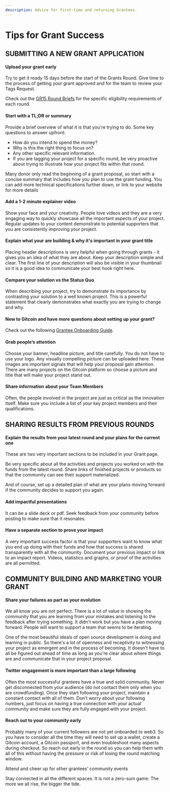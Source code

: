 ```yaml
---
description: Advice for first-time and returning Grantees.
---
```


# Tips for Grant Success

## SUBMITTING A NEW GRANT APPLICATION

#### Upload your grant early

Try to get it ready 15 days before the start of the Grants Round. Give time to the process of getting your grant approved and for the team to review your Tags Request.

Check out the [GR15 Round Briefs](https://docs.google.com/document/d/1KQ9NofHCXvRKyvy18iuiwINMVifAtNGESRb3pV2HJtM/edit) for the specific eligibility requirements of each round. &#x20;

#### Start with a TL;DR or summary

Provide a brief overview of what it is that you're trying to do. Some key questions to answer upfront:

* How do you intend to spend the money?&#x20;
* Why is this the right thing to focus on?&#x20;
* Any other specific relevant information.&#x20;
* If you are tagging your project for a specific round, be very proactive about trying to illustrate how your project fits within that round.

Many donor only read the beginning of a grant proposal, so start with a concise summary that includes how you plan to use the grant funding. You can add more technical specifications further down, or link to your website for more details

#### Add a 1-2 minute explainer video&#x20;

Show your face and your creativity. People love videos and they are a very engaging way to quickly showcase all the important aspects of your project. Regular updates to your content demonstrate to potential supporters that you are consistently improving your project.

#### Explain what your are building & why it's important in your grant title

Placing header descriptions is very helpful when going through grants - it gives you an idea of what they are about. Keep your description simple and clear. The first line of your description will also be visible in your thumbnail so it is a good idea to communicate your best hook right here.

#### Compare your solution vs the Status Quo

When describing your project, try to demonstrate its importance by contrasting your solution to a well known project. This is a powerful statement that clearly demonstrates what exactly you are trying to change and why.

#### New to Gitcoin and have more questions about setting up your grant?

Check out the following [Grantee Onboarding Guide](https://www.notion.so/gitcoin/Gitcoin-Grantee-Onboarding-Document-bbfe106a32534fb5a011f09c121257c3).

#### Grab people’s attention

Choose your banner, headline picture, and title carefully. You do not have to use your logo. Any visually compelling picture can be uploaded here. These images are important signals that will help your proposal gain attention. There are many projects on the Gitcoin platform so choose a picture and title that will make your project stand out.

#### Share information about your Team Members

Often, the people involved in the project are just as critical as the innovation itself. Make sure you include a list of your key project members and their qualifications.

## SHARING RESULTS FROM PREVIOUS ROUNDS

#### Explain the results from your latest round and your plans for the current one

These are two very important sections to be included in your Grant page.

Be very specific about all the activities and projects you worked on with the funds from the latest round. Share links of finished projects or products so that the community can see their support materialized.

And of course, set up a detailed plan of what are your plans moving forward if the community decides to support you again.

#### Add impactful presentations

It can be a slide deck or pdf. Seek feedback from your community before posting to make sure that it resonates.&#x20;

#### Have a separate section to prove your impact

A very important success factor is that your supporters want to know what you end up doing with their funds and how that success is shared transparently with all the community. Document your previous impact or link to an impact report. Videos, statistics and graphs, or proof of the activities are all permitted.

## COMMUNITY BUILDING AND MARKETING YOUR GRANT&#x20;

#### Share your failures as part as your evolution

We all know you are not perfect. There is a lot of value in showing the community that you are learning from your mistakes and listening to the feedback after trying something. It didn't work but you have a plan moving forward. People will want to support a team that seems to be iterating.

One of the most beautiful ideals of open source development is doing and learning in public. So there's a lot of openness and receptivity to witnessing your project as emergent and in the process of becoming. It doesn't have to all be figured out ahead of time as long as you're clear about where things are and communicate that in your project proposal.

#### Twitter engagement is more important than a large following

Often the most successful grantees have a true and solid community. Never get disconnected from your audience (do not contact them only when you are crowdfunding). Once they start following your project, maintain a constant contact with all of them. Don’t worry about your following numbers, just focus on having a true connection with your actual community and make sure they are fully engaged with your project.

#### Reach out to your community early

Probably many of your current followers are not yet onboarded to web3. So you have to consider all the time they will need to set up a wallet, create a Gitcoin account, a Gitcoin passport, and even troubleshoot many aspects during checkout. So reach out early in the round so you can help them with all of this without having the pressure or risk of losing the round matching window.

Attend and cheer up for other grantees’ community events

Stay connected in all the different spaces. It is not a zero-sum game: The more we all rise, the bigger the tide.
